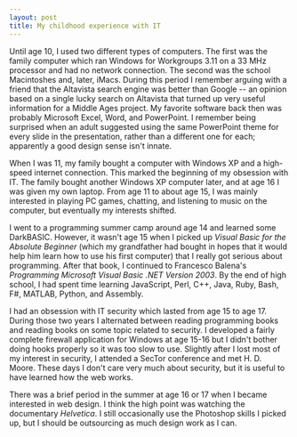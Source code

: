 ```yaml
---
layout: post
title: My childhood experience with IT
---
```


Until age 10, I used two different types of computers.  The first was the
family computer which ran Windows for Workgroups 3.11 on a 33 MHz processor and
had no network connection.  The second was the school Macintoshes and, later,
iMacs.  During this period I remember arguing with a friend that the Altavista
search engine was better than Google -- an opinion based on a single lucky
search on Altavista that turned up very useful information for a Middle Ages
project.  My favorite software back then was probably Microsoft Excel, Word,
and PowerPoint.  I remember being surprised when an adult suggested using the
same PowerPoint theme for every slide in the presentation, rather than a
different one for each; apparently a good design sense isn't innate. 

When I was 11, my family bought a computer with Windows XP and a high-speed
internet connection.  This marked the beginning of my obsession with IT.  The
family bought another Windows XP computer later, and at age 16 I was given my
own laptop.  From age 11 to about age 15, I was mainly interested in playing PC
games, chatting, and listening to music on the computer, but eventually my
interests shifted.

I went to a programming summer camp around age 14 and learned some DarkBASIC.
However, it wasn't age 15 when I picked up <i>Visual Basic for the Absolute
Beginner</i> (which my grandfather had bought in hopes that it would help him
learn how to use his first computer) that I really got serious about
programming.  After that book, I continued to Francesco Balena's <i>Programming
Microsoft Visual Basic .NET Version 2003</i>.  By the end of high school, I had
spent time learning JavaScript, Perl, C++, Java, Ruby, Bash, F#, MATLAB,
Python, and Assembly.

I had an obsession with IT security which lasted from age 15 to age 17.  During
those two years I alternated between reading programming books and reading
books on some topic related to security.  I developed a fairly complete
firewall application for Windows at age 15-16 but I didn't bother doing hooks
properly so it was too slow to use.  Slightly after I lost most of my interest
in security, I attended a SecTor conference and met H. D. Moore. These days I
don't care very much about security, but it is useful to have learned how the
web works.

There was a brief period in the summer at age 16 or 17 when I became interested
in web design.  I think the high point was watching the documentary
<i>Helvetica</i>.  I still occasionally use the Photoshop skills I picked up,
but I should be outsourcing as much design work as I can.
